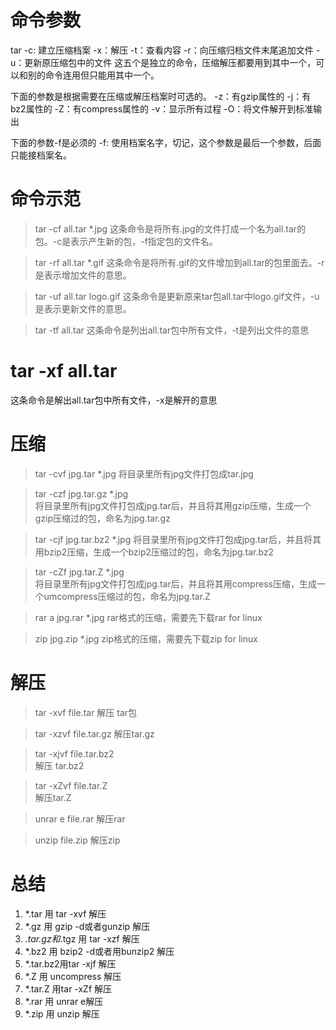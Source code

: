 # 命令参数
tar
-c: 建立压缩档案
-x：解压
-t：查看内容
-r：向压缩归档文件末尾追加文件
-u：更新原压缩包中的文件
这五个是独立的命令，压缩解压都要用到其中一个，可以和别的命令连用但只能用其中一个。

下面的参数是根据需要在压缩或解压档案时可选的。
-z：有gzip属性的
-j：有bz2属性的
-Z：有compress属性的
-v：显示所有过程
-O：将文件解开到标准输出

下面的参数-f是必须的
-f: 使用档案名字，切记，这个参数是最后一个参数，后面只能接档案名。

# 命令示范
> tar -cf all.tar *.jpg
这条命令是将所有.jpg的文件打成一个名为all.tar的包。-c是表示产生新的包，-f指定包的文件名。

> tar -rf all.tar *.gif
这条命令是将所有.gif的文件增加到all.tar的包里面去。-r是表示增加文件的意思。

> tar -uf all.tar logo.gif
这条命令是更新原来tar包all.tar中logo.gif文件，-u是表示更新文件的意思。

> tar -tf all.tar
这条命令是列出all.tar包中所有文件，-t是列出文件的意思

# tar -xf all.tar
这条命令是解出all.tar包中所有文件，-x是解开的意思

# 压缩
> tar -cvf jpg.tar *.jpg 
将目录里所有jpg文件打包成tar.jpg 

> tar -czf jpg.tar.gz *.jpg   
将目录里所有jpg文件打包成jpg.tar后，并且将其用gzip压缩，生成一个gzip压缩过的包，命名为jpg.tar.gz

> tar -cjf jpg.tar.bz2 *.jpg 
将目录里所有jpg文件打包成jpg.tar后，并且将其用bzip2压缩，生成一个bzip2压缩过的包，命名为jpg.tar.bz2

> tar -cZf jpg.tar.Z *.jpg   
将目录里所有jpg文件打包成jpg.tar后，并且将其用compress压缩，生成一个umcompress压缩过的包，命名为jpg.tar.Z

> rar a jpg.rar *.jpg 
rar格式的压缩，需要先下载rar for linux

> zip jpg.zip *.jpg 
zip格式的压缩，需要先下载zip for linux

# 解压
> tar -xvf file.tar 
解压 tar包

> tar -xzvf file.tar.gz 
解压tar.gz

> tar -xjvf file.tar.bz2   
解压 tar.bz2

> tar -xZvf file.tar.Z   
解压tar.Z

> unrar e file.rar 
解压rar

> unzip file.zip 
解压zip

# 总结
1. *.tar 用 tar -xvf 解压
2. *.gz 用 gzip -d或者gunzip 解压
3. *.tar.gz和*.tgz 用 tar -xzf 解压
4. *.bz2 用 bzip2 -d或者用bunzip2 解压
5. *.tar.bz2用tar -xjf 解压
6. *.Z 用 uncompress 解压
7. *.tar.Z 用tar -xZf 解压
8. *.rar 用 unrar e解压
9. *.zip 用 unzip 解压

